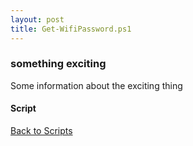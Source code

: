 ```yaml
---
layout: post
title: Get-WifiPassword.ps1
---
```


### something exciting

Some information about the exciting thing

#### Script

<script src="https://gist-it.appspot.com/github.com/BanterBoy/scripts-blog/blob/master/PowerShell/scripts/information/Get-WifiPassword.ps1" crossorigin="anonymous"></script>

<a href="/menu/_pages/scripts.html">Back to Scripts</a>
